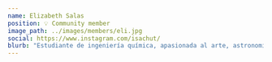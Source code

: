 ```yaml
---
name: Elizabeth Salas
position: 💡 Community member
image_path: ../images/members/eli.jpg
social: https://www.instagram.com/isachut/
blurb: "Estudiante de ingeniería química, apasionada al arte, astronomía, tecnología y yoga. Mi frase fav es “voluntad, fe y confianza”."
---
```

